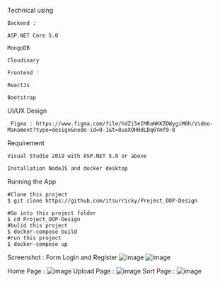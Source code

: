 Technical using 

    Backend : 

    ASP.NET Core 5.0

    MongoDB

    Cloudinary

    Frontend : 

    ReactJs
    
    Bootstrap
    
UI/UX Design
     
     Figma : https://www.figma.com/file/hdZi5eIMRaNKKZDWygiM6h/Video-Manament?type=design&node-id=0-1&t=8uaXOHHdLDq6Ymf9-0

Requirement


    Visual Studio 2019 with ASP.NET 5.0 or above

    Installation NodeJS and docker desktop

Running the App


    #Clone this project
    $ git clone https://github.com/itsurricky/Project_OOP-Design

    #Go into this project folder 
    $ cd Project_OOP-Design
    #bulid this project
    $ docker-compose build
    #run this project 
    $ docker-compose up
    
    
Screenshot : 
    Form Login and Register
    ![image](https://github.com/itsurricky/Project_OOP-Design/assets/86105755/dce2bc39-2263-4baf-834e-0af28ac2f2fa) ![image](https://github.com/itsurricky/Project_OOP-Design/assets/86105755/ffa302c3-bbef-4590-b7f9-d05f9e122ba7)

   Home Page :
                        ![image](https://github.com/itsurricky/Project_OOP-Design/assets/86105755/2fd23f41-afc3-4141-81f0-18d2225307f4)
    Upload Page :
                        ![image](https://github.com/itsurricky/Project_OOP-Design/assets/86105755/cbdab29d-5f66-40c7-bfe5-7aaa80cfea06)
    Sort Page :
                        ![image](https://github.com/itsurricky/Project_OOP-Design/assets/86105755/80bd601d-02d7-4523-8c3f-f13825552b8b)

    
    


